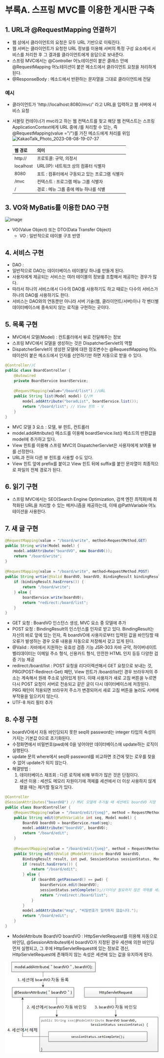 # 부록A. 스프링 MVC를 이용한 게시판 구축

## 1. URL과 @RequestMapping 연결하기
* 웹 상에서 클라이언트의 요청은 모두 URL 기반으로 이뤄진다. 
* 웹 서버는 클라이언트가 요청한 URL 정보를 이용해 서버의 특정 구성 요소에서 서비스를 처리한 후 그 결과를 클라이언트에게 응답으로 보내준다.
* 스프링 MVC에서는 @Controller 어노테이션이 붙은 클래스 안에 @RequestMapping 어노테이션이 붙은 메소드에서 클라이언트 요청을 처리하게 된다.
* @ResponseBody : 메소드에서 반환하는 문자열을 그대로 클라이언트에 전달

### 예시
* 클라이언트가 'http://localhost:8080/mvc/' 라고 URL을 입력하고 웹 서버에 서비스 요청
* 서블릿 컨테이너가 mvc라고 하는 웹 컨텍스트를 찾고 해당 웹 컨텍스트는 스프링 ApplicationContext에게 URL 중에 /를 처리할 수 있는, 즉 @RequestMapping(value ="/")를 가진 메소드에게 처리를 위임
![KakaoTalk_Photo_2023-08-08-19-07-37](https://github.com/kmularise/TIL/assets/106499310/1c0ff87f-d5b4-4cd5-a3dd-868a08e2b79a)

    | 웹 경로 | 의미 |
    | ---- | ---- |
    | http:// | 프로토콜: 규약, 의정서 |
    | localhost | URL(IP): 네트워크 상의 컴퓨터 식별자 |
    | 8080 | 포트 : 컴퓨터에서 구동되고 있는 프로그램 식별자 |
    | /mvc | 컨텍스트 : 프로그램 메뉴 그룹 식별자 |
    | / | 경로 : 메뉴 그룹 중에 메뉴 하나를 식별 |

## 3. VO와 MyBatis를 이용한 DAO 구현
![image](https://github.com/kmularise/TIL/assets/106499310/f9ff5f7f-b6fb-4789-a6b2-bc182df983e4)

* VO(Value Object) 또는 DTO(Data Transfer Object)
    * VO : 일반적으로 테이블 구조 반영

## 4. 서비스 구현
* DAO :
* 일반적으로 DAO는 데이터베이스 테이블당 하나를 만들게 된다.
* 사용자에게 제공되는 서비스는 여러 테이블의 정보를 조합해서 제공하는 경우가 많다.
* 따라서 하나의 서비스에서 다수의 DAO를 사용하기도 하고 때로는 다수의 서비스가 하나의 DAO를 사용하기도 한다.
* 서비스는 DAO와의 연동뿐만 아니라 서버 기술(웹, 클라이언트/서버)이나 각 벤더별 데이터베이스에 종속되지 않는 로직을 구현하는 곳이다.

## 5. 목록 구현
* MVC에서 모델(Model) : 컨트롤러에서 뷰로 전달해주는 정보
* 스프링 MVC에서 모델을 생성하는 것은 DispatcherServlet의 역할
* DispatcherServlet이 생성한 모델에 대한 참조변수는 @RequestMapping 어노테이션이 붙은 메소드에서 인자를 선언하기만 하면 자동으로 받을 수 있다.

```java
@Controller//C
public class BoardController {
    @Autowired
    private BoardService boardService;

    @RequestMapping(value="/board/list") //URL
    public String list(Model model) {//M
        model.addAttribute("boradList", boardService.list());
        return "/board/list"; // View 힌트 - V
    }
}
```
* MVC 모델 3 요소 : 모델, 뷰 힌트, 컨트롤러
* model.addAttribute() 메소드를 이용해 boardService.list() 메소드의 반환값을 model에 추가하고 있다.
* View 힌트를 이용해 스프링 MVC의 DispatcherServlet은 사용자에게 보여줄 뷰를 선정한다.
* URL과 전혀 다른 뷰 힌트를 사용할 수도 있다.
* View 힌트 앞에 prefix를 붙이고 View 힌트 뒤에 suffix를 붙인 문자열이 최종적으로 파일의 전체 경로가 된다.

## 6. 읽기 구현
* 스프링 MVC에서는 SEO(Search Engine Optimization, 검색 엔진 최적화)에 최적화된 URL을 처리할 수 있는 메커니즘을 제공하는데, 이때 @PathVariable 어노테이션을 사용한다. 

## 7. 새 글 구현
```java
@RequestMapping(value = "/board/write", method=RequestMethod.GET)
public String write(Model model) {
    model.addAttribute("boardVO", new BoardVO());
    return "/board/write";
}

@RequestMapping(value = "/board/write", method=RequestMethod.POST)
public String wrtie(@Valid BoardVO, boardVO, BindingResult bindingResult) {
    if (bindingResult.hasErrors()) {
        return "/board/write";
    } else {
        boardService.write(boardVO);
        return "redirect:/board/list";
    }
}
```
* GET 요청 : BoardVO 인스턴스 생성, MVC 요소 중 모델에 추가
* POST 요청 : BindingResult의 인스턴스를 인자로 받고 있다. BindingResult는 자신의 바로 앞에 있는 인자, 즉 boardVO에 사용자로부터 입력된 값을 바인딩할 때 오류가 발생하는 경우 오류 내용을 자동으로 저장해서 갖고 있게 된다.
* @Valid : 자바에서 지원하는 유효성 검증 기능 JSR-303 자바 규약, 하이버네이트 벨리데이터는 이메일 주소 형식, 신용카드 형식, 안전한 HTML 인지 등등 다양한 검증 기능 제공
* redirect:/board/list : POST 요청을 리다이렉션해서 GET 요청으로 보내는 것, PRG(POST-Redirect-Get) 패턴, View 힌트가 /board/list인 경우 브라우저의 주소는 계속해서 원래 주소로 남아있게 된다. 이때 사용자가 새로 고침 버튼을 누르면 다시 POST 요청이 서버로 전송되고 같은 글이 다시 데이터베이스에 저장된다. PRG 패턴이 적용되면 브라우저 주소가 변경되어서 새로 고침 버튼을 눌러도 서버에 부작용을 일으키지 않는다.
* UTF-8 처리 필터 추가

## 8. 수정 구현
* boardVO에서 자동 바인딩되지 못한 seq와 password는 integer 타입의 속성이 가지는 기본값 0으로 초기화된다.
* 수정화면에서 비밀번호(pwd)에 0을 넣어야만 데이터베이스에 update하는 로직이 실행된다.
* update 문의 where에서 seq와 password를 비교하면 조건에 맞는 로우를 찾을 수 없어 update가 되지 않는다.
* 해결방법 :
    1. 데이터베이스 재조회 : 다른 로직에 비해 부하가 많은 것은 단점이다.
    2. 세션 이용 : 세션도 메모리 자원이기에 객체를 세션에서 더 이상 사용하지 않게 됐을 때는 제거할 필요가 있다.

```java
@Controller
@SessionAttributes("boardVO") // MVC 모델에 추가될 때 세션에도 boardVO 지정
public class BoardController {
    @RequestMapping(value = "/board/edit/{seq}", method = RequestMethod.GET)
    public String edit(@PathVariable int seq, Model model) {
        BoardVO boardVO = boardService.read(seq);
        model.addAttribute("boardVO", boardVO);
        return "/board/edit";
    }

    @RequestMapping(value = "/board/edit/{seq}", method = RequestMethod.POST)
    public String edit(@Valid @ModelAttribute BoardVO boardVO, 
        BindingResult result, int pwd, SessionStatus sessionStatus, Model model) {
        if (result.hasErrors()) {
            return "/board/edit";
        } else {
            if (boardVO.getPassword() == pwd) {
                boardService.edit(boardVO);
                sessionStatus.setComplete();//더이상 필요하지 않은 객체를 세션에서 제거
                return "/redirect:/board/list";
            }
        }
        model.addAttribute("msg", "비밀번호가 일치하지 않습니다.");
        return "/board/edit";
    } 
}
```
* ModelAttribute BoardVO boardVO : HttpServletRequest를 이용해 자동으로 바인딩, @SessionAttributes에서 boardVO가 지정된 경우 세션에 의한 바인딩 먼저 실행되고, 그 후에 HttpServletRequest에 있는 정보로 갱신, HttpServletRequest에 존재하지 않는 속성은 세션에 있는 값을 유지하게 된다.

![Alt text](image-1.png)